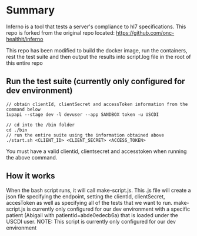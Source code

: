 # Summary
Inferno is a tool that tests a server's compliance to hl7 specifications. This repo is forked from the original repo located: 
https://github.com/onc-healthit/inferno

This repo has been modified to build the docker image, run the containers, rest the test suite and then output the results into script.log file in the root of this entire repo


## Run the test suite (currently only configured for dev environment)

```
// obtain clientId, clientSecret and accessToken information from the command below
1upapi --stage dev -l devuser --app SANDBOX token -u USCDI
```

```
// cd into the /bin folder
cd ./bin
// run the entire suite using the information obtained above
./start.sh <CLIENT_ID> <CLIENT_SECRET> <ACCESS_TOKEN>
```

You must have a valid clientid, clientsecret and accesstoken when running the above command. 

## How it works
When the bash script runs, it will call make-script.js. This .js file will create a json file specifying the endpoint, setting the clientId, clientSecret, accesToken as well as specifying all of the tests that we want to run. make-script.js is currently only configured for our dev environment with a specific patient (Abigail with patientId=abde0edecb6a) that is loaded under the USCDI user. NOTE: This script is currently only configured for our dev environment
